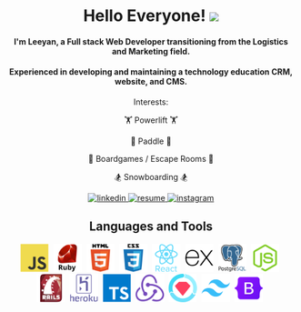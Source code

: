 <div align="center" >
  <h1>
    Hello Everyone!
    <img src="https://media1.giphy.com/media/hvRJCLFzcasrR4ia7z/giphy.gif?cid=790b7611a47aac1b6e8a5687f01361b8c8945718d875ff64&rid=giphy.gif&ct=s" width="30px" />
  </h1>
<h4>I'm Leeyan, a Full stack Web Developer transitioning from the Logistics and Marketing field.</h4>
<h4>Experienced in developing and maintaining a technology education CRM, website, and CMS.</h4>
<p>Interests:</p>
<p>🏋️ Powerlift 🏋️</p>
<p>🚣 Paddle 🚣</p>
<p>🎲 Boardgames / Escape Rooms 🎲</p>
<p> 🏂 Snowboarding 🏂</p>
</div>
<div id="badges" align="center" >
  <a href="https://linkedin.com/in/leeyan-haw" >
    <img src="https://img.shields.io/badge/linkedin-%230077B5.svg?style=for-the-badge&logo=linkedin&logoColor=white" alt="linkedin" />
  </a>
  <a href="https://resume.creddle.io/resume/dbpf28p470v" >
    <img src="https://img.shields.io/badge/Resume-24a58e?style=for-the-badge&logo=google-sheets&logoColor=ffffff" alt="resume" />
  </a>
  <a href="https://www.instagram.com/leeyanhawrt/" >
    <img src="https://img.shields.io/badge/Instagram-%23E4405F.svg?style=for-the-badge&logo=Instagram&logoColor=white" alt="instagram" />
  </a>
</div>

<div id="skills" align="center" >
  <h2>Languages and Tools</h2>
  <img src="https://raw.githubusercontent.com/devicons/devicon/1119b9f84c0290e0f0b38982099a2bd027a48bf1/icons/javascript/javascript-original.svg" title="" alt="" height="50px" width="50px" />&nbsp
  <img src="https://raw.githubusercontent.com/devicons/devicon/1119b9f84c0290e0f0b38982099a2bd027a48bf1/icons/ruby/ruby-original-wordmark.svg" title="Ruby" alt="Ruby" height="50px" width="50px" />&nbsp
  <img src="https://raw.githubusercontent.com/devicons/devicon/1119b9f84c0290e0f0b38982099a2bd027a48bf1/icons/html5/html5-original-wordmark.svg" title="HTML" alt="HTML" height="50px" width="50px" />&nbsp
  <img src="https://raw.githubusercontent.com/devicons/devicon/1119b9f84c0290e0f0b38982099a2bd027a48bf1/icons/css3/css3-original-wordmark.svg" title="CSS" alt="CSS" height="50px" width="50px" />&nbsp
  <img src="https://raw.githubusercontent.com/devicons/devicon/1119b9f84c0290e0f0b38982099a2bd027a48bf1/icons/react/react-original-wordmark.svg" title="React" alt="React" height="50px" width="50px" />&nbsp
  <img src="https://raw.githubusercontent.com/devicons/devicon/1119b9f84c0290e0f0b38982099a2bd027a48bf1/icons/express/express-original.svg" title="Express" alt="Express" height="50px" width="50px" />&nbsp
  <img style="background-color:white;" src="https://raw.githubusercontent.com/devicons/devicon/1119b9f84c0290e0f0b38982099a2bd027a48bf1/icons/postgresql/postgresql-original-wordmark.svg" title="Postgres" alt="Postgres" height="50px" width="50px" />&nbsp
  <img src="https://raw.githubusercontent.com/devicons/devicon/1119b9f84c0290e0f0b38982099a2bd027a48bf1/icons/nodejs/nodejs-original.svg" title="NodeJS" alt="NodeJS" height="50px" width="50px" />&nbsp
  <img src="https://raw.githubusercontent.com/devicons/devicon/1119b9f84c0290e0f0b38982099a2bd027a48bf1/icons/rails/rails-original-wordmark.svg" title="Rails" alt="Rails" height="50px" width="50px" />&nbsp
  <img src="https://raw.githubusercontent.com/devicons/devicon/1119b9f84c0290e0f0b38982099a2bd027a48bf1/icons/heroku/heroku-original-wordmark.svg" title="Heroku" alt="Heroku" height="50px" width="50px" />&nbsp
  <img src="https://raw.githubusercontent.com/devicons/devicon/1119b9f84c0290e0f0b38982099a2bd027a48bf1/icons/typescript/typescript-original.svg" title="Typescript" alt="Typescript" height="50px" width="50px" />&nbsp
  <img src="https://raw.githubusercontent.com/devicons/devicon/1119b9f84c0290e0f0b38982099a2bd027a48bf1/icons/redux/redux-original.svg" title="Redux" alt="Redux" height="50px" width="50px" />&nbsp
  <img src="https://raw.githubusercontent.com/devicons/devicon/1119b9f84c0290e0f0b38982099a2bd027a48bf1/icons/rspec/rspec-original.svg" title="Rspec" alt="Rspec" height="50px" width="50px" />&nbsp
  <img src="https://raw.githubusercontent.com/devicons/devicon/1119b9f84c0290e0f0b38982099a2bd027a48bf1/icons/tailwindcss/tailwindcss-plain.svg" title="Tailwind" alt="Tailwind" height="50px" width="50px" />&nbsp
  <img src="https://raw.githubusercontent.com/devicons/devicon/1119b9f84c0290e0f0b38982099a2bd027a48bf1/icons/bootstrap/bootstrap-original.svg" title="Bootstrap" alt="Bootstrap" height="50px" width="50px" />&nbsp
    
  
  
  
  
